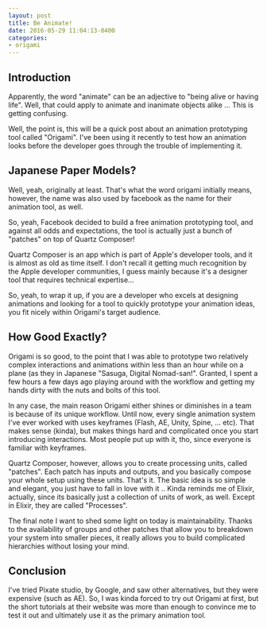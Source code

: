 ```yaml
---
layout: post
title: Be Animate!
date: 2016-05-29 11:04:13-0400
categories: 
- origami
---
```


## Introduction

Apparently, the word "animate" can be an adjective to "being alive or having life". Well, that could apply to animate and inanimate objects alike ... This is getting confusing.

Well, the point is, this will be a quick post about an animation prototyping tool called "Origami". I've been using it recently to test how an animation looks before the developer goes through the trouble of implementing it.

## Japanese Paper Models?

Well, yeah, originally at least. That's what the word origami initially means, however, the name was also used by facebook as the name for their animation tool, as well.

So, yeah, Facebook decided to build a free animation prototyping tool, and against all odds and expectations, the tool is actually just a bunch of "patches" on top of Quartz Composer!

Quartz Composer is an app which is part of Apple's developer tools, and it is almost as old as time itself. I don't recall it getting much recognition by the Apple developer communities, I guess mainly because it's a designer tool that requires technical expertise...

So, yeah, to wrap it up, if you are a developer who excels at designing animations and looking for a tool to quickly prototype your animation ideas, you fit nicely within Origami's target audience.

## How Good Exactly?

Origami is so good, to the point that I was able to prototype two relatively complex interactions and animations within less than an hour while on a plane (as they in Japanese "Sasuga, Digital Nomad-san!". Granted, I spent a few hours a few days ago playing around with the workflow and getting my hands dirty with the nuts and bolts of this tool.

In any case, the main reason Origami either shines or diminishes in a team is because of its unique workflow. Until now, every single animation system I've ever worked with uses keyframes (Flash, AE, Unity, Spine, ... etc). That makes sense (kinda), but makes things hard and complicated once you start introducing interactions. Most people put up with it, tho, since everyone is familiar with keyframes.

Quartz Composer, however, allows you to create processing units, called "patches". Each patch has inputs and outputs, and you basically compose your whole setup using these units. That's it. The basic idea is so simple and elegant, you just have to fall in love with it .. Kinda reminds me of Elixir, actually, since its basically just a collection of units of work, as well. Except in Elixir, they are called "Processes".

The final note I want to shed some light on today is maintainability. Thanks to the availability of groups and other patches that allow you to breakdown your system into smaller pieces, it really allows you to build complicated hierarchies without losing your mind.

## Conclusion

I've tried Pixate studio, by Google, and saw other alternatives, but they were expensive (such as AE). So, I was kinda forced to try out Origami at first, but the short tutorials at their website was more than enough to convince me to test it out and ultimately use it as the primary animation tool.
